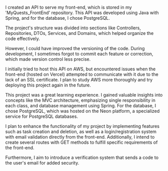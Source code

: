 I created an API to serve my front-end, which is stored in my 'MyQuests_FrontEnd' repository. This API was developed using Java with Spring, and for the database, I chose PostgreSQL.

The project's structure was divided into sections like Controllers, Repositories, DTOs, Services, and Domains, which helped organize the code effectively.

However, I could have improved the versioning of the code. During development, I sometimes forgot to commit each feature or correction, which made version control less precise.

I initially tried to host this API on AWS, but encountered issues when the front-end (hosted on Vercel) attempted to communicate with it due to the lack of an SSL certificate. 
I plan to study AWS more thoroughly and try deploying this project again in the future.

This project was a great learning experience. I gained valuable insights into concepts like the MVC architecture, emphasizing single responsibility in each class, and database management using Spring. 
For the database, I chose PostgreSQL, which was hosted on the Neon platform, a specialized service for PostgreSQL databases.

I plan to enhance the functionality of my project by implementing features such as task creation and deletion, as well as a login/registration system with email validation directly from the front-end. 
Additionally, I intend to create several routes with GET methods to fulfill specific requirements of the front-end.

Furthermore, I aim to introduce a verification system that sends a code to the user's email for added security.

